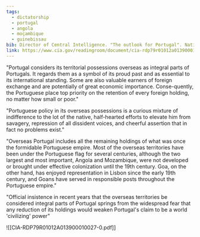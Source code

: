 ```yaml
---
tags:
  - dictatorship
  - portugal
  - angola
  - moçambique
  - guinebissau
bib: Director of Central Intelligence. "The outlook for Portugal". National Intelligence Estimate, Number 27.2-59. United States Intelligence Board. 1959.
link: https://www.cia.gov/readingroom/document/cia-rdp79r01012a013900010027-0
---
```

"Portugal considers its territorial possessions overseas as integral parts of Portugals. It regards them as a symbol of its proud past and as essential to its international standing. Some are also valuable earners of foreign exchange and are potentially of great economic importance. Conse-quently, the Portuguese place top priority on the retention of every foreign holding, no matter how small or poor."

"Portuguese policy in its overseas possessions is a curious mixture of indifference to the lot of the native, half-hearted efforts to elevate him from savagery, repression of all dissident voices, and cheerful assertion that in fact no problems exist."

"Overseas Portugal includes all the remaining holdings of what was once the formidable Portuguese empire. Most of the overseas territories have been under the Portuguese flag for several centuries, although the two largest and most important, Angola and Mozambique, were not developed or brought under effective colonization until the 19th century. Goa, on the other hand, has enjoyed representation in Lisbon since the early 19th century, and Goans have served in responsible posts throughout the Portuguese empire."

"Official insistence in recent years that the overseas territories be considered integral parts of Portugal springs from the widespread fear that any reduction of its holdings would weaken Portugal's claim to be a world 'civilizing' power"

![[CIA-RDP79R01012A013900010027-0.pdf]]